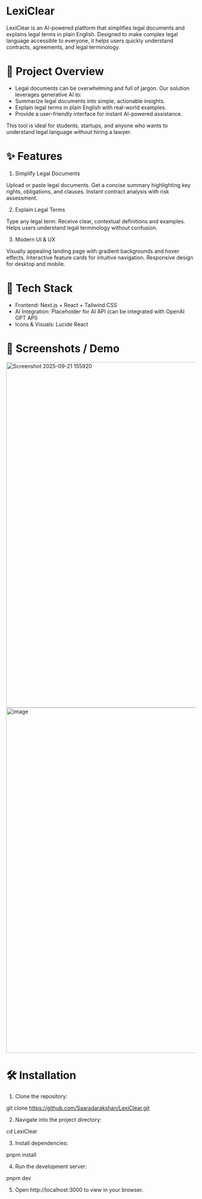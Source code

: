 # LexiClear

LexiClear is an AI-powered platform that simplifies legal documents and explains legal terms in plain English. Designed to make complex legal language accessible to everyone, it helps users quickly understand contracts, agreements, and legal terminology.

# 🚀 Project Overview

- Legal documents can be overwhelming and full of jargon. Our solution leverages generative AI to:
- Summarize legal documents into simple, actionable insights.
- Explain legal terms in plain English with real-world examples.
- Provide a user-friendly interface for instant AI-powered assistance.

This tool is ideal for students, startups, and anyone who wants to understand legal language without hiring a lawyer.

# ✨ Features
1. Simplify Legal Documents

Upload or paste legal documents.
Get a concise summary highlighting key rights, obligations, and clauses.
Instant contract analysis with risk assessment.

2. Explain Legal Terms

Type any legal term.
Receive clear, contextual definitions and examples.
Helps users understand legal terminology without confusion.

3. Modern UI & UX

Visually appealing landing page with gradient backgrounds and hover effects.
Interactive feature cards for intuitive navigation.
Responsive design for desktop and mobile.

# 🎯 Tech Stack

- Frontend: Next.js + React + Tailwind CSS
- AI Integration: Placeholder for AI API (can be integrated with OpenAI GPT API)
- Icons & Visuals: Lucide React

# 📸 Screenshots / Demo
<img width="1887" height="916" alt="Screenshot 2025-09-21 155920" src="https://github.com/user-attachments/assets/fe40892a-9bdb-474e-b368-62fd210aacde" />
<img width="1877" height="916" alt="image" src="https://github.com/user-attachments/assets/83e1b410-8624-4001-be70-5b7ef65932cc" />

# 🛠 Installation

1. Clone the repository:

git clone https://github.com/Saaradarakshan/LexiClear.git


2. Navigate into the project directory:

cd LexiClear

3. Install dependencies:

pnpm install

4. Run the development server:

pnpm dev

5. Open http://localhost:3000 to view in your browser.
